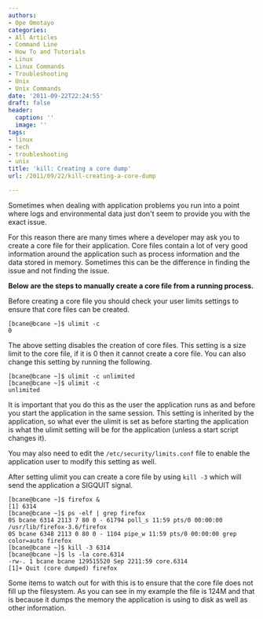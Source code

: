 ```yaml
---
authors:
- Ope Omotayo
categories:
- All Articles
- Command Line
- How To and Tutorials
- Linux
- Linux Commands
- Troubleshooting
- Unix
- Unix Commands
date: '2011-09-22T22:24:55'
draft: false
header:
  caption: ''
  image: ''
tags:
- linux
- tech
- troubleshooting
- unix
title: 'kill: Creating a core dump'
url: /2011/09/22/kill-creating-a-core-dump

---
```


Sometimes when dealing with application problems you run into a point where logs and environmental data just don't seem to provide you with the exact issue.

For this reason there are many times where a developer may ask you to create a core file for their application. Core files contain a lot of very good information around the application such as process information and the data stored in memory. Sometimes this can be the difference in finding the issue and not finding the issue.

**Below are the steps to manually create a core file from a running process.**

Before creating a core file you should check your user limits settings to ensure that core files can be created.

    [bcane@bcane ~]$ ulimit -c
    0

The above setting disables the creation of core files. This setting is a size limit to the core file, if it is 0 then it cannot create a core file. You can also change this setting by running the following.

    [bcane@bcane ~]$ ulimit -c unlimited
    [bcane@bcane ~]$ ulimit -c
    unlimited

It is important that you do this as the user the application runs as and before you start the application in the same session. This setting is inherited by the application, so what ever the ulimit is set as before starting the application is what the ulimit setting will be for the application (unless a start script changes it).

You may also need to edit the `/etc/security/limits.conf` file to enable the application user to modify this setting as well.

After setting ulimit you can create a core file by using `kill -3` which will send the application a SIGQUIT signal.

    [bcane@bcane ~]$ firefox &
    [1] 6314
    [bcane@bcane ~]$ ps -elf | grep firefox
    0S bcane 6314 2113 7 80 0 - 61794 poll_s 11:59 pts/0 00:00:00 /usr/lib/firefox-3.6/firefox
    0S bcane 6348 2113 0 80 0 - 1104 pipe_w 11:59 pts/0 00:00:00 grep color=auto firefox
    [bcane@bcane ~]$ kill -3 6314
    [bcane@bcane ~]$ ls -la core.6314
    -rw-. 1 bcane bcane 129515520 Sep 2211:59 core.6314
    [1]+ Quit (core dumped) firefox

Some items to watch out for with this is to ensure that the core file does not fill up the filesystem. As you can see in my example the file is 124M and that is because it dumps the memory the application is using to disk as well as other information.

